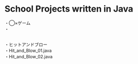 # School Projects written in Java

・◯×ゲーム<br>
  ・


<br>
・ヒットアンドブロー<br>
  ・Hit_and_Blow_01.java<br>
  ・Hit_and_Blow_02.java
